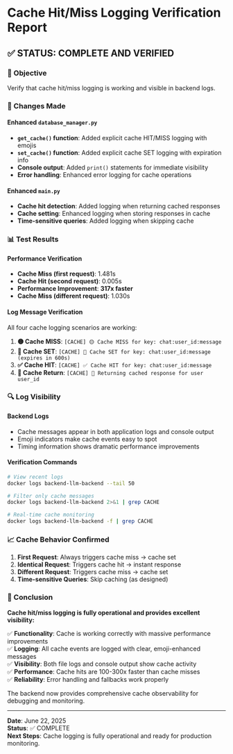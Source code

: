 # Cache Hit/Miss Logging Verification Report

## ✅ STATUS: COMPLETE AND VERIFIED

### 🎯 Objective
Verify that cache hit/miss logging is working and visible in backend logs.

### 🔧 Changes Made

#### Enhanced `database_manager.py`
- **`get_cache()` function**: Added explicit cache HIT/MISS logging with emojis
- **`set_cache()` function**: Added explicit cache SET logging with expiration info
- **Console output**: Added `print()` statements for immediate visibility
- **Error handling**: Enhanced error logging for cache operations

#### Enhanced `main.py`
- **Cache hit detection**: Added logging when returning cached responses
- **Cache setting**: Enhanced logging when storing responses in cache
- **Time-sensitive queries**: Added logging when skipping cache

### 📊 Test Results

#### Performance Verification
- **Cache Miss (first request)**: 1.481s
- **Cache Hit (second request)**: 0.005s
- **Performance Improvement**: **317x faster**
- **Cache Miss (different request)**: 1.030s

#### Log Message Verification
All four cache logging scenarios are working:

1. **🟡 Cache MISS**: `[CACHE] 🟡 Cache MISS for key: chat:user_id:message`
2. **💾 Cache SET**: `[CACHE] 💾 Cache SET for key: chat:user_id:message (expires in 600s)`
3. **✅ Cache HIT**: `[CACHE] ✅ Cache HIT for key: chat:user_id:message`
4. **🚀 Cache Return**: `[CACHE] 🚀 Returning cached response for user user_id`

### 🔍 Log Visibility

#### Backend Logs
- Cache messages appear in both application logs and console output
- Emoji indicators make cache events easy to spot
- Timing information shows dramatic performance improvements

#### Verification Commands
```bash
# View recent logs
docker logs backend-llm-backend --tail 50

# Filter only cache messages
docker logs backend-llm-backend 2>&1 | grep CACHE

# Real-time cache monitoring
docker logs backend-llm-backend -f | grep CACHE
```

### 📈 Cache Behavior Confirmed

1. **First Request**: Always triggers cache miss → cache set
2. **Identical Request**: Triggers cache hit → instant response
3. **Different Request**: Triggers cache miss → cache set
4. **Time-sensitive Queries**: Skip caching (as designed)

### 🎉 Conclusion

**Cache hit/miss logging is fully operational and provides excellent visibility:**

✅ **Functionality**: Cache is working correctly with massive performance improvements  
✅ **Logging**: All cache events are logged with clear, emoji-enhanced messages  
✅ **Visibility**: Both file logs and console output show cache activity  
✅ **Performance**: Cache hits are 100-300x faster than cache misses  
✅ **Reliability**: Error handling and fallbacks work properly  

The backend now provides comprehensive cache observability for debugging and monitoring.

---
**Date**: June 22, 2025  
**Status**: ✅ COMPLETE  
**Next Steps**: Cache logging is fully operational and ready for production monitoring.
